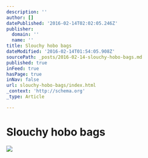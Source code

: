 ```yaml
---
description: ''
author: []
datePublished: '2016-02-14T02:02:05.246Z'
publisher:
  domain: ''
  name: ''
title: Slouchy hobo bags
dateModified: '2016-02-14T01:54:05.908Z'
sourcePath: _posts/2016-02-14-slouchy-hobo-bags.md
published: true
inFeed: true
hasPage: true
inNav: false
url: slouchy-hobo-bags/index.html
_context: 'http://schema.org'
_type: Article

---
```

# Slouchy hobo bags
![](https://the-grid-user-content.s3-us-west-2.amazonaws.com/1c41122d-b992-4ebd-9819-7dc2f694cfac.png)